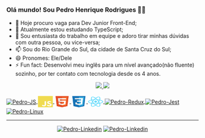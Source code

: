 ### Olá mundo! Sou Pedro Henrique Rodrigues 🦸‍♂

- 🔭 Hoje procuro vaga para Dev Junior Front-End;
- 🌱 Atualmente estou estudando TypeScript;
- 👯 Sou entusiasta do trabalho em equipe e adoro tirar minhas dúvidas com outra pessoa, ou vice-versa;
- 📫 Sou do Rio Grande do Sul, da cidade de Santa Cruz do Sul;
- 😄 Pronomes: Ele/Dele
- ⚡ Fun fact: Desenvolvi meu inglês para um nível avançado(não fluente) sozinho, por ter contato com tecnologia desde os 4 anos.

<div align="center">
  <a href="https://github.com/rafaballerini">
  <img height="180em" src="https://github-readme-stats.vercel.app/api?username=PeDD1&show_icons=true&theme=gruvbox&include_all_commits=true&count_private=true"/>
  <img height="180em" src="https://github-readme-stats.vercel.app/api/top-langs/?username=PeDD1&layout=compact&langs_count=7&theme=gruvbox"/>
</div>
<br>
<div style="display: inline_block">
  <img align="center" alt="Pedro-JS" height="30" width="40" src="https://cdn.jsdelivr.net/gh/devicons/devicon/icons/git/git-original.svg">
  <img align="center" alt="Pedro-Js" height="30" width="40" src="https://raw.githubusercontent.com/devicons/devicon/master/icons/javascript/javascript-plain.svg">
  <img align="center" alt="Pedro-HTML" height="30" width="40" src="https://raw.githubusercontent.com/devicons/devicon/master/icons/html5/html5-original.svg">
  <img align="center" alt="Pedro-CSS" height="30" width="40" src="https://raw.githubusercontent.com/devicons/devicon/master/icons/css3/css3-original.svg">
  <img align="center" alt="Pedro-React" height="30" width="40" src="https://raw.githubusercontent.com/devicons/devicon/master/icons/react/react-original.svg">
  <img align="center" alt="Pedro-Redux" height-"20" width="30" src="https://cdn.jsdelivr.net/gh/devicons/devicon/icons/redux/redux-original.svg">
  <img align="center" alt="Pedro-Jest" height="30" width="40" src="https://cdn.jsdelivr.net/gh/devicons/devicon/icons/jest/jest-plain.svg">
  <img align="center" alt="Pedro-Linux" height="30" width="40" src="https://cdn.jsdelivr.net/gh/devicons/devicon/icons/linux/linux-original.svg">
</div>
<hr>
<div style="display: inline_block" align="center">
  <a href="https://www.linkedin.com/in/pedrorodriguesrs/" target="_blank"><img height="30" width="125" alt="Pedro-Linkedin" src="https://img.shields.io/badge/LinkedIn-0077B5?style=for-the-badge&logo=linkedin&logoColor=white" target="_blank"></a>
  <a href="pedrohr0909@gmail.com" target="_blank"><img height="30" width="125" alt="Pedro-Linkedin" src="https://img.shields.io/badge/Gmail-D14836?style=for-the-badge&logo=gmail&logoColor=white" target="_blank"></a>
</div>
